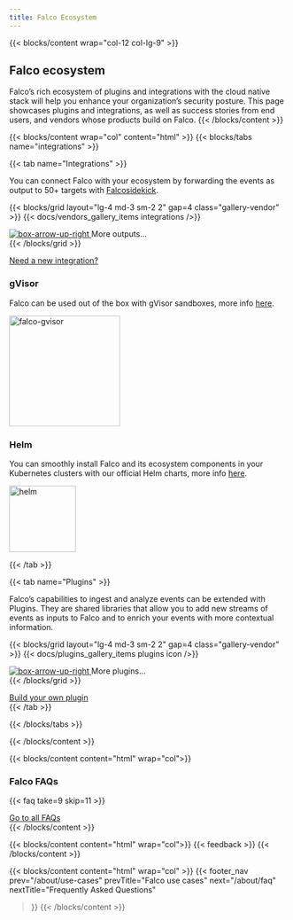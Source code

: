 ```yaml
---
title: Falco Ecosystem
---
```


{{< blocks/content wrap="col-12 col-lg-9" >}}
  ## Falco ecosystem
  
  Falco’s rich ecosystem of plugins and integrations with the cloud native stack will help you enhance your organization’s security posture. This page showcases plugins and integrations, as well as success stories from end users, and vendors whose products build on Falco.
{{< /blocks/content >}}

{{< blocks/content wrap="col" content="html" >}}
  {{< blocks/tabs name="integrations" >}}

  {{< tab name="Integrations" >}}
  <p class="mt-4 mb-5">You can connect Falco with your ecosystem by forwarding the events as output to 50+ targets with <a href="/docs/outputs/forwarding/">Falcosidekick</a>.</p>
  
  {{< blocks/grid layout="lg-4 md-3 sm-2 2" gap=4 class="gallery-vendor" >}}
  {{< docs/vendors_gallery_items integrations />}}
    <div class="d-flex flex-column align-items-center">
      <a class="icon-button shadow" href="https://github.com/falcosecurity/falcosidekick#outputs">
        <img src="/img/icons/box-arrow-up-right.svg" alt="box-arrow-up-right"/>
      </a>
      <span class="font-weight-bold mt-2">More outputs...</span>
    </div>
  {{< /blocks/grid >}}

  <div class="col-12 col-sm-8 col-md-6 col-lg-4 offset-sm-2 offset-md-3 offset-lg-4 mt-5 mb-3 mb-md-0">
    <a class="btn btn-lg btn-primary btn-block" href="https://github.com/falcosecurity/falcosidekick/issues/new?assignees=&labels=kind%2Ffeature&template=feature_request.md&title=" role="button">Need a new integration?</a>
  </div>

  <div class="d-flex flex-column flex-md-row justify-content-between align-items-center mt-md-5 mt-3">
  <div class="mr-md-4 mr-lg-5">
    <h3>gVisor</h3>
    <p>Falco can be used out of the box with gVisor sandboxes, more info 
    <a href="https://falco.org/blog/intro-gvisor-falco/">here</a>.</p>
  </div>
    <img src="/img/falco-gvisor.png" alt="falco-gvisor" loading="lazy" width="200"/>
  </div>

  <div class="d-flex flex-column flex-md-row justify-content-between align-items-center mt-md-5 mt-3">
  <div class="mr-md-4 mr-lg-5">
    <h3>Helm</h3>
    <p>You can smoothly install Falco and its ecosystem components in your Kubernetes clusters with our official Helm charts, more info 
    <a href="https://github.com/falcosecurity/charts">here</a>.</p>
  </div>
    <img src="/img/helm.png" alt="helm" loading="lazy" width="120"/>
  </div>

  {{< /tab >}}

  {{< tab name="Plugins" >}}
  <p class="mt-4 mb-5">Falco’s capabilities to ingest and analyze events can be extended with Plugins. They are shared libraries that allow you to add new streams of events as inputs to Falco and to enrich your events with more contextual information.</p>

  {{< blocks/grid layout="lg-4 md-3 sm-2 2" gap=4 class="gallery-vendor" >}}
  {{< docs/plugins_gallery_items plugins icon />}}
    <div class="d-flex flex-column align-items-center">
      <a class="icon-button shadow" href="https://github.com/falcosecurity/plugins#registered-plugins" aria-label="go to plugins#registered-plugins" >
        <img src="/img/icons/box-arrow-up-right.svg" alt="box-arrow-up-right" />
      </a>
      <span class="font-weight-bold mt-2">More plugins...</span>
    </div>
  {{< /blocks/grid >}}
  
  <div class="col-12 col-sm-8 col-md-6 col-lg-4 offset-sm-2 offset-md-3 offset-lg-4 mt-5 mb-3 mb-md-0">
    <a class="btn btn-lg btn-primary btn-block" href="https://github.com/falcosecurity/plugin-sdk-go" role="button">Build your own plugin</a>
  </div>
  {{< /tab >}}

  {{< /blocks/tabs >}}

{{< /blocks/content >}}

{{< blocks/content content="html" wrap="col">}}
  <h3 class="mb-3">Falco FAQs</h3>
  
  {{< faq take=9 skip=11 >}}

  <div class="text-center mt-5">
    <a href="/about/faq/" class="text-center btn btn-primary btn-lg">Go to all FAQs</a>
  </div>
{{< /blocks/content >}}

{{< blocks/content content="html" wrap="col">}}
{{< feedback >}}
{{< /blocks/content >}}

{{< blocks/content content="html" wrap="col" >}}
{{< footer_nav 
  prev="/about/use-cases"
  prevTitle="Falco use cases"
  next="/about/faq" 
  nextTitle="Frequently Asked Questions" 
>}}
{{< /blocks/content >}}
